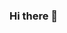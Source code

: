 ### Hi there 👋

<!--
**anthonyleeqy/anthonyleeqy** is a ✨ _special_ ✨ repository because its `README.md` (this file) appears on your GitHub profile.

Hello world 👋,

I am Anthony. I am passionate about exploring data, telling stories, drawing insights and form strategies from abstract numbers.

My current job involves: 
•Revenue forecast and resource optimization for data-driven corporate strategy. 
•Customer behavior study to adjust our pricing strategy. 
•Product growth prediction for business development.

Besides my work, I created my own crypto-trading robot (Josh), and he helped me earn some $$. 🤖
